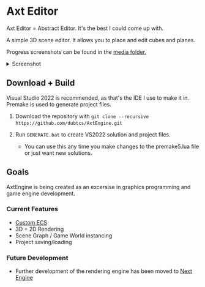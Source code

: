 # Axt Editor

Axt Editor = Abstract Editor. It's the best I could come up with.

A simple 3D scene editor. It allows you to place and edit cubes and planes.

Progress screenshots can be found in the [media folder.](https://github.com/dubtcs/AxtEngine/tree/main/media)

<details>
<summary>Screenshot</summary>
![Latest Screenshot](media/Screenshot%202023-05-10.png)
</details>

## Download + Build

Visual Studio 2022 is recommended, as that's the IDE I use to make it in. Premake is used to generate project files.

1. Download the repository with `git clone --recursive https://github.com/dubtcs/AxtEngine.git`

2. Run `GENERATE.bat` to create VS2022 solution and project files.
    - You can use this any time you make changes to the premake5.lua file or just want new solutions.

## Goals

AxtEngine is being created as an excersise in graphics programming and game engine development.

### Current Features 
   - [Custom ECS](https://github.com/dubtcs/nECS)
   - 3D + 2D Rendering
   - Scene Graph / Game World instancing
   - Project saving/loading

### Future Development
   - Further development of the rendering engine has been moved to [Next Engine](https://github.com/dubtcs/Next)
